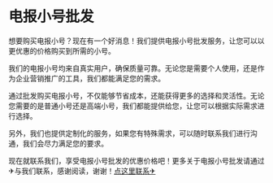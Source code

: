 # 电报小号批发

想要购买电报小号？现在有一个好消息！我们提供电报小号批发服务，让您可以以更优惠的价格购买到所需的小号。

我们的电报小号均来自真实用户，确保质量可靠。无论您是需要个人使用，还是作为企业营销推广的工具，我们都能满足您的需求。

通过批发购买电报小号，不仅能够节省成本，还能获得更多的选择和灵活性。无论您需要的是普通小号还是高端小号，我们都能提供给您，让您可以根据实际需求进行选择。

另外，我们也提供定制化的服务，如果您有特殊需求，可以随时联系我们进行沟通，我们会尽力满足您的要求。

现在就联系我们，享受电报小号批发的优惠价格吧！更多关于电报小号批发请通过✈与我们联系，感谢阅读，谢谢！[点这里联系✈](https://ww.k02.cc)
